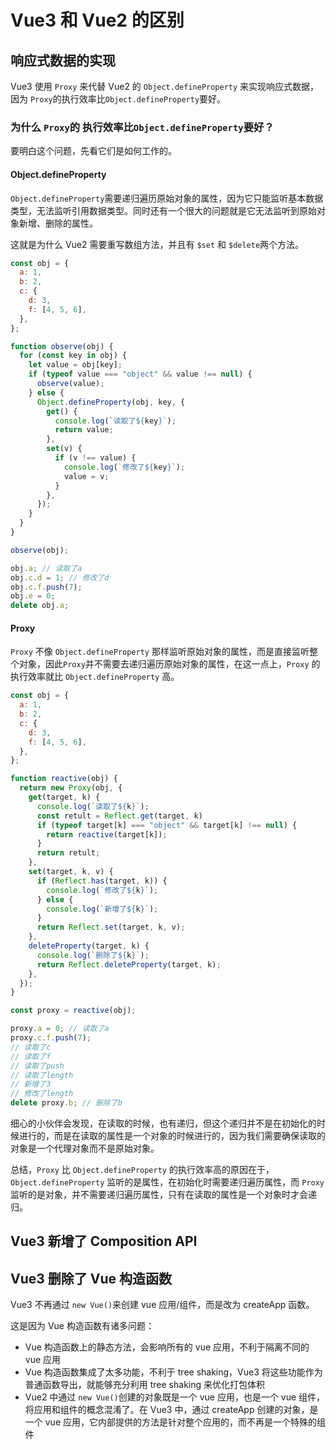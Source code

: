 # Vue3 和 Vue2 的区别

## 响应式数据的实现

Vue3 使用 `Proxy` 来代替 Vue2 的 `Object.defineProperty` 来实现响应式数据，因为 `Proxy`的执行效率比`Object.defineProperty`要好。

### 为什么 `Proxy`的 执行效率比`Object.defineProperty`要好？

要明白这个问题，先看它们是如何工作的。

#### Object.defineProperty

`Object.defineProperty`需要递归遍历原始对象的属性，因为它只能监听基本数据类型，无法监听引用数据类型。同时还有一个很大的问题就是它无法监听到原始对象新增、删除的属性。

这就是为什么 Vue2 需要重写数组方法，并且有 `$set` 和 `$delete`两个方法。

```js
const obj = {
  a: 1,
  b: 2,
  c: {
    d: 3,
    f: [4, 5, 6],
  },
};

function observe(obj) {
  for (const key in obj) {
    let value = obj[key];
    if (typeof value === "object" && value !== null) {
      observe(value);
    } else {
      Object.defineProperty(obj, key, {
        get() {
          console.log(`读取了${key}`);
          return value;
        },
        set(v) {
          if (v !== value) {
            console.log(`修改了${key}`);
            value = v;
          }
        },
      });
    }
  }
}

observe(obj);

obj.a; // 读取了a
obj.c.d = 1; // 修改了d
obj.c.f.push(7);
obj.e = 0;
delete obj.a;
```

#### Proxy

`Proxy` 不像 `Object.defineProperty` 那样监听原始对象的属性，而是直接监听整个对象，因此`Proxy`并不需要去递归遍历原始对象的属性，在这一点上，`Proxy` 的执行效率就比 `Object.defineProperty` 高。

```js
const obj = {
  a: 1,
  b: 2,
  c: {
    d: 3,
    f: [4, 5, 6],
  },
};

function reactive(obj) {
  return new Proxy(obj, {
    get(target, k) {
      console.log(`读取了${k}`);
      const retult = Reflect.get(target, k)
      if (typeof target[k] === "object" && target[k] !== null) {
        return reactive(target[k]);
      }
      return retult;
    },
    set(target, k, v) {
      if (Reflect.has(target, k)) {
        console.log(`修改了${k}`);
      } else {
        console.log(`新增了${k}`);
      }
      return Reflect.set(target, k, v);
    },
    deleteProperty(target, k) {
      console.log(`删除了${k}`);
      return Reflect.deleteProperty(target, k);
    },
  });
}

const proxy = reactive(obj);

proxy.a = 0; // 读取了a
proxy.c.f.push(7);
// 读取了c
// 读取了f
// 读取了push
// 读取了length
// 新增了3
// 修改了length
delete proxy.b; // 删除了b
```

细心的小伙伴会发现，在读取的时候，也有递归，但这个递归并不是在初始化的时候进行的，而是在读取的属性是一个对象的时候进行的，因为我们需要确保读取的对象是一个代理对象而不是原始对象。

总结，`Proxy` 比 `Object.defineProperty` 的执行效率高的原因在于，`Object.defineProperty` 监听的是属性，在初始化时需要递归遍历属性，而 `Proxy` 监听的是对象，并不需要递归遍历属性，只有在读取的属性是一个对象时才会递归。

## Vue3 新增了 Composition API





## Vue3 删除了 Vue 构造函数

Vue3 不再通过 `new Vue()`来创建 vue 应用/组件，而是改为 createApp 函数。

这是因为 Vue 构造函数有诸多问题：

- Vue 构造函数上的静态方法，会影响所有的 vue 应用，不利于隔离不同的 vue 应用
- Vue 构造函数集成了太多功能，不利于 tree shaking，Vue3 将这些功能作为普通函数导出，就能够充分利用 tree shaking 来优化打包体积
- Vue2 中通过 `new Vue()`创建的对象既是一个 vue 应用，也是一个 vue 组件，将应用和组件的概念混淆了。在 Vue3 中，通过 createApp 创建的对象，是一个 vue 应用，它内部提供的方法是针对整个应用的，而不再是一个特殊的组件